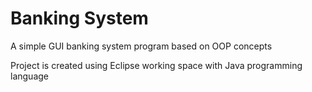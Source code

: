 # Banking System
A simple GUI banking system program based on OOP concepts

Project is created using Eclipse working space with Java programming language
